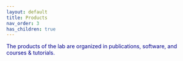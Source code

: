 ```yaml
---
layout: default
title: Products
nav_order: 3
has_children: true
---
```


<style>
    body, main, h1, h2, h3, h4, h5, h6 {
        color: darkblue;
    }
    h1 {
        font-weight: bold;
    }
</style>

The products of the lab are organized in publications, software, and courses & tutorials.